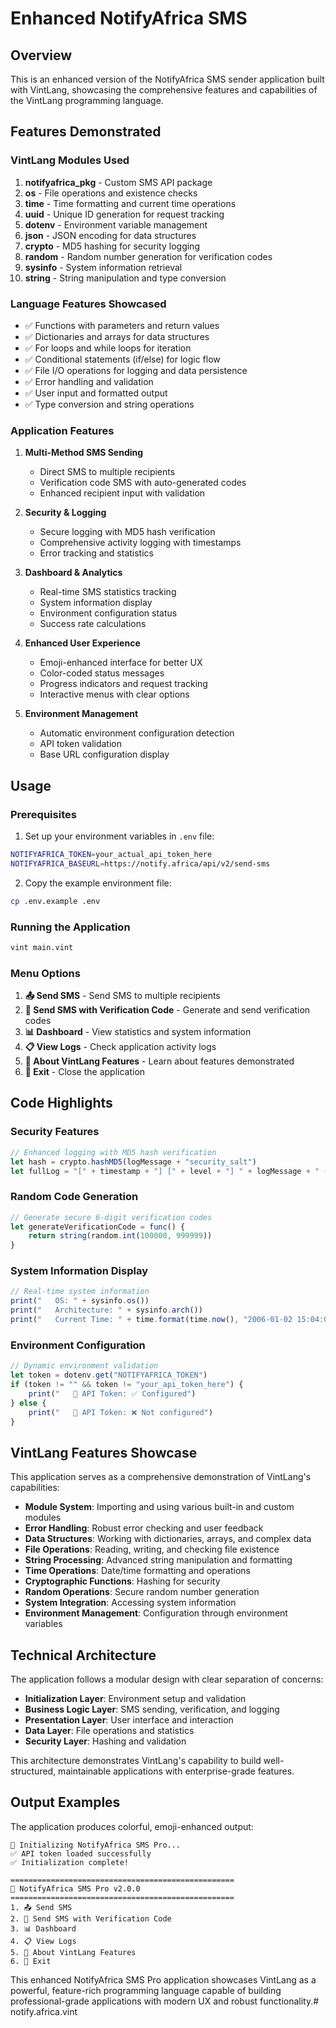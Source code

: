 # Enhanced NotifyAfrica SMS

## Overview

This is an enhanced version of the NotifyAfrica SMS sender application built with VintLang, showcasing the comprehensive features and capabilities of the VintLang programming language.

## Features Demonstrated

### VintLang Modules Used

1. **notifyafrica_pkg** - Custom SMS API package
2. **os** - File operations and existence checks  
3. **time** - Time formatting and current time operations
4. **uuid** - Unique ID generation for request tracking
5. **dotenv** - Environment variable management
6. **json** - JSON encoding for data structures
7. **crypto** - MD5 hashing for security logging
8. **random** - Random number generation for verification codes
9. **sysinfo** - System information retrieval
10. **string** - String manipulation and type conversion

### Language Features Showcased

- ✅ Functions with parameters and return values
- ✅ Dictionaries and arrays for data structures
- ✅ For loops and while loops for iteration
- ✅ Conditional statements (if/else) for logic flow
- ✅ File I/O operations for logging and data persistence
- ✅ Error handling and validation
- ✅ User input and formatted output
- ✅ Type conversion and string operations

### Application Features

1. **Multi-Method SMS Sending**
   - Direct SMS to multiple recipients
   - Verification code SMS with auto-generated codes
   - Enhanced recipient input with validation

2. **Security & Logging**
   - Secure logging with MD5 hash verification
   - Comprehensive activity logging with timestamps
   - Error tracking and statistics

3. **Dashboard & Analytics**
   - Real-time SMS statistics tracking
   - System information display
   - Environment configuration status
   - Success rate calculations

4. **Enhanced User Experience**
   - Emoji-enhanced interface for better UX
   - Color-coded status messages
   - Progress indicators and request tracking
   - Interactive menus with clear options

5. **Environment Management**
   - Automatic environment configuration detection
   - API token validation
   - Base URL configuration display

## Usage

### Prerequisites

1. Set up your environment variables in `.env` file:
```bash
NOTIFYAFRICA_TOKEN=your_actual_api_token_here
NOTIFYAFRICA_BASEURL=https://notify.africa/api/v2/send-sms
```

2. Copy the example environment file:
```bash
cp .env.example .env
```

### Running the Application

```bash
vint main.vint
```

### Menu Options

1. **📤 Send SMS** - Send SMS to multiple recipients
2. **🎲 Send SMS with Verification Code** - Generate and send verification codes
3. **📊 Dashboard** - View statistics and system information
4. **📋 View Logs** - Check application activity logs
5. **🚀 About VintLang Features** - Learn about features demonstrated
6. **🚪 Exit** - Close the application

## Code Highlights

### Security Features
```js
// Enhanced logging with MD5 hash verification
let hash = crypto.hashMD5(logMessage + "security_salt")
let fullLog = "[" + timestamp + "] [" + level + "] " + logMessage + " (Hash: " + hash + ")\n"
```

### Random Code Generation
```js
// Generate secure 6-digit verification codes
let generateVerificationCode = func() {
    return string(random.int(100000, 999999))
}
```

### System Information Display
```js
// Real-time system information
print("   OS: " + sysinfo.os())
print("   Architecture: " + sysinfo.arch())
print("   Current Time: " + time.format(time.now(), "2006-01-02 15:04:05"))
```

### Environment Configuration
```js
// Dynamic environment validation
let token = dotenv.get("NOTIFYAFRICA_TOKEN")
if (token != "" && token != "your_api_token_here") {
    print("   🔑 API Token: ✅ Configured")
} else {
    print("   🔑 API Token: ❌ Not configured")
}
```

## VintLang Features Showcase

This application serves as a comprehensive demonstration of VintLang's capabilities:

- **Module System**: Importing and using various built-in and custom modules
- **Error Handling**: Robust error checking and user feedback
- **Data Structures**: Working with dictionaries, arrays, and complex data
- **File Operations**: Reading, writing, and checking file existence
- **String Processing**: Advanced string manipulation and formatting
- **Time Operations**: Date/time formatting and operations
- **Cryptographic Functions**: Hashing for security
- **Random Operations**: Secure random number generation
- **System Integration**: Accessing system information
- **Environment Management**: Configuration through environment variables

## Technical Architecture

The application follows a modular design with clear separation of concerns:

- **Initialization Layer**: Environment setup and validation
- **Business Logic Layer**: SMS sending, verification, and logging
- **Presentation Layer**: User interface and interaction
- **Data Layer**: File operations and statistics
- **Security Layer**: Hashing and validation

This architecture demonstrates VintLang's capability to build well-structured, maintainable applications with enterprise-grade features.

## Output Examples

The application produces colorful, emoji-enhanced output:

```
🚀 Initializing NotifyAfrica SMS Pro...
✅ API token loaded successfully
✅ Initialization complete!

==================================================
📱 NotifyAfrica SMS Pro v2.0.0
==================================================
1. 📤 Send SMS
2. 🎲 Send SMS with Verification Code
3. 📊 Dashboard
4. 📋 View Logs
5. 🚀 About VintLang Features
6. 🚪 Exit
```

This enhanced NotifyAfrica SMS Pro application showcases VintLang as a powerful, feature-rich programming language capable of building professional-grade applications with modern UX and robust functionality.# notify.africa.vint
